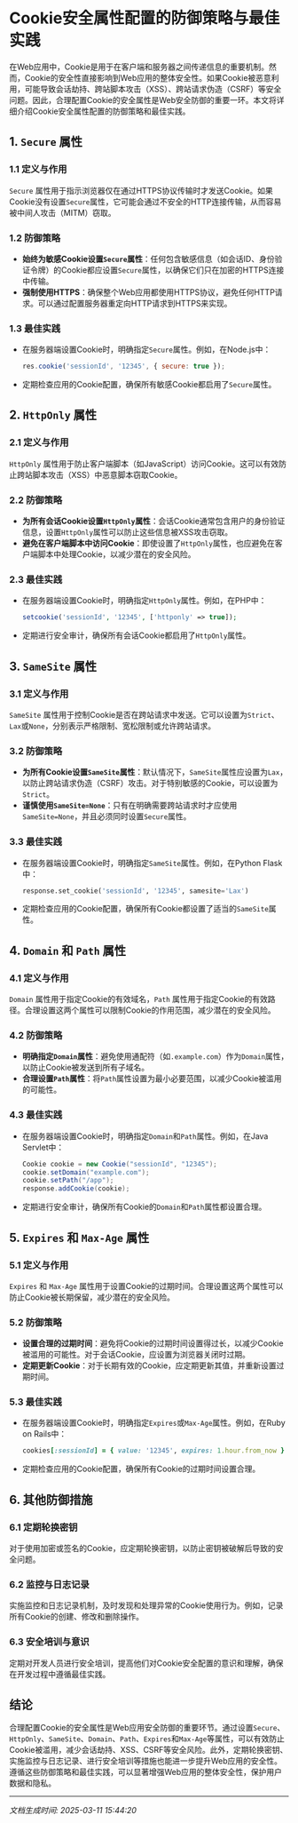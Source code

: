 # Cookie安全属性配置的防御策略与最佳实践

在Web应用中，Cookie是用于在客户端和服务器之间传递信息的重要机制。然而，Cookie的安全性直接影响到Web应用的整体安全性。如果Cookie被恶意利用，可能导致会话劫持、跨站脚本攻击（XSS）、跨站请求伪造（CSRF）等安全问题。因此，合理配置Cookie的安全属性是Web安全防御的重要一环。本文将详细介绍Cookie安全属性配置的防御策略和最佳实践。

## 1. `Secure` 属性

### 1.1 定义与作用
`Secure` 属性用于指示浏览器仅在通过HTTPS协议传输时才发送Cookie。如果Cookie没有设置`Secure`属性，它可能会通过不安全的HTTP连接传输，从而容易被中间人攻击（MITM）窃取。

### 1.2 防御策略
- **始终为敏感Cookie设置`Secure`属性**：任何包含敏感信息（如会话ID、身份验证令牌）的Cookie都应设置`Secure`属性，以确保它们只在加密的HTTPS连接中传输。
- **强制使用HTTPS**：确保整个Web应用都使用HTTPS协议，避免任何HTTP请求。可以通过配置服务器重定向HTTP请求到HTTPS来实现。

### 1.3 最佳实践
- 在服务器端设置Cookie时，明确指定`Secure`属性。例如，在Node.js中：
  ```javascript
  res.cookie('sessionId', '12345', { secure: true });
  ```
- 定期检查应用的Cookie配置，确保所有敏感Cookie都启用了`Secure`属性。

## 2. `HttpOnly` 属性

### 2.1 定义与作用
`HttpOnly` 属性用于防止客户端脚本（如JavaScript）访问Cookie。这可以有效防止跨站脚本攻击（XSS）中恶意脚本窃取Cookie。

### 2.2 防御策略
- **为所有会话Cookie设置`HttpOnly`属性**：会话Cookie通常包含用户的身份验证信息，设置`HttpOnly`属性可以防止这些信息被XSS攻击窃取。
- **避免在客户端脚本中访问Cookie**：即使设置了`HttpOnly`属性，也应避免在客户端脚本中处理Cookie，以减少潜在的安全风险。

### 2.3 最佳实践
- 在服务器端设置Cookie时，明确指定`HttpOnly`属性。例如，在PHP中：
  ```php
  setcookie('sessionId', '12345', ['httponly' => true]);
  ```
- 定期进行安全审计，确保所有会话Cookie都启用了`HttpOnly`属性。

## 3. `SameSite` 属性

### 3.1 定义与作用
`SameSite` 属性用于控制Cookie是否在跨站请求中发送。它可以设置为`Strict`、`Lax`或`None`，分别表示严格限制、宽松限制或允许跨站请求。

### 3.2 防御策略
- **为所有Cookie设置`SameSite`属性**：默认情况下，`SameSite`属性应设置为`Lax`，以防止跨站请求伪造（CSRF）攻击。对于特别敏感的Cookie，可以设置为`Strict`。
- **谨慎使用`SameSite=None`**：只有在明确需要跨站请求时才应使用`SameSite=None`，并且必须同时设置`Secure`属性。

### 3.3 最佳实践
- 在服务器端设置Cookie时，明确指定`SameSite`属性。例如，在Python Flask中：
  ```python
  response.set_cookie('sessionId', '12345', samesite='Lax')
  ```
- 定期检查应用的Cookie配置，确保所有Cookie都设置了适当的`SameSite`属性。

## 4. `Domain` 和 `Path` 属性

### 4.1 定义与作用
`Domain` 属性用于指定Cookie的有效域名，`Path` 属性用于指定Cookie的有效路径。合理设置这两个属性可以限制Cookie的作用范围，减少潜在的安全风险。

### 4.2 防御策略
- **明确指定`Domain`属性**：避免使用通配符（如`.example.com`）作为`Domain`属性，以防止Cookie被发送到所有子域名。
- **合理设置`Path`属性**：将`Path`属性设置为最小必要范围，以减少Cookie被滥用的可能性。

### 4.3 最佳实践
- 在服务器端设置Cookie时，明确指定`Domain`和`Path`属性。例如，在Java Servlet中：
  ```java
  Cookie cookie = new Cookie("sessionId", "12345");
  cookie.setDomain("example.com");
  cookie.setPath("/app");
  response.addCookie(cookie);
  ```
- 定期进行安全审计，确保所有Cookie的`Domain`和`Path`属性都设置合理。

## 5. `Expires` 和 `Max-Age` 属性

### 5.1 定义与作用
`Expires` 和 `Max-Age` 属性用于设置Cookie的过期时间。合理设置这两个属性可以防止Cookie被长期保留，减少潜在的安全风险。

### 5.2 防御策略
- **设置合理的过期时间**：避免将Cookie的过期时间设置得过长，以减少Cookie被滥用的可能性。对于会话Cookie，应设置为浏览器关闭时过期。
- **定期更新Cookie**：对于长期有效的Cookie，应定期更新其值，并重新设置过期时间。

### 5.3 最佳实践
- 在服务器端设置Cookie时，明确指定`Expires`或`Max-Age`属性。例如，在Ruby on Rails中：
  ```ruby
  cookies[:sessionId] = { value: '12345', expires: 1.hour.from_now }
  ```
- 定期检查应用的Cookie配置，确保所有Cookie的过期时间设置合理。

## 6. 其他防御措施

### 6.1 定期轮换密钥
对于使用加密或签名的Cookie，应定期轮换密钥，以防止密钥被破解后导致的安全问题。

### 6.2 监控与日志记录
实施监控和日志记录机制，及时发现和处理异常的Cookie使用行为。例如，记录所有Cookie的创建、修改和删除操作。

### 6.3 安全培训与意识
定期对开发人员进行安全培训，提高他们对Cookie安全配置的意识和理解，确保在开发过程中遵循最佳实践。

## 结论

合理配置Cookie的安全属性是Web应用安全防御的重要环节。通过设置`Secure`、`HttpOnly`、`SameSite`、`Domain`、`Path`、`Expires`和`Max-Age`等属性，可以有效防止Cookie被滥用，减少会话劫持、XSS、CSRF等安全风险。此外，定期轮换密钥、实施监控与日志记录、进行安全培训等措施也能进一步提升Web应用的安全性。遵循这些防御策略和最佳实践，可以显著增强Web应用的整体安全性，保护用户数据和隐私。

---

*文档生成时间: 2025-03-11 15:44:20*






















